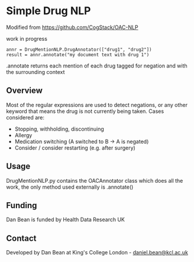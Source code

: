 # Simple Drug NLP

Modified from https://github.com/CogStack/OAC-NLP

work in progress

```
annr = DrugMentionNLP.DrugAnnotator(["drug1", "drug2"])
result = annr.annotate("my document text with drug 1")
```

.annotate returns each mention of each drug tagged for negation and with the surrounding context

## Overview

Most of the regular expressions are used to detect negations, or any other keyword that means the drug is not currently being taken. Cases considered are:

* Stopping, withholding, discontinuing
* Allergy
* Medication switching (A switched to B -> A is negated)
* Consider / consider restarting (e.g. after surgery)

## Usage
DrugMentionNLP.py contains the OACAnnotator class which does all the work, the only method used externally is .annotate()

## Funding
Dan Bean is funded by Health Data Research UK

## Contact
Developed by Dan Bean at King's College London - daniel.bean@kcl.ac.uk